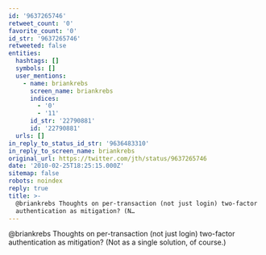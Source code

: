 ```yaml
---
id: '9637265746'
retweet_count: '0'
favorite_count: '0'
id_str: '9637265746'
retweeted: false
entities:
  hashtags: []
  symbols: []
  user_mentions:
    - name: briankrebs
      screen_name: briankrebs
      indices:
        - '0'
        - '11'
      id_str: '22790881'
      id: '22790881'
  urls: []
in_reply_to_status_id_str: '9636483310'
in_reply_to_screen_name: briankrebs
original_url: https://twitter.com/jth/status/9637265746
date: '2010-02-25T18:25:15.000Z'
sitemap: false
robots: noindex
reply: true
title: >-
  @briankrebs Thoughts on per-transaction (not just login) two-factor
  authentication as mitigation? (N…
---
```


@briankrebs Thoughts on per-transaction (not just login) two-factor authentication as mitigation? (Not as a single solution, of course.)